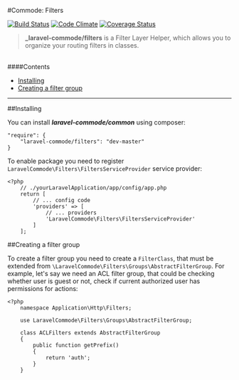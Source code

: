 #Commode: Filters

[![Build Status](https://travis-ci.org/laravel-commode/filters.svg?branch=master)](https://travis-ci.org/laravel-commode/filters)
[![Code Climate](https://codeclimate.com/repos/55350fab695680640100135a/badges/8e626f482702f2520a14/gpa.svg)](https://codeclimate.com/repos/55350fab695680640100135a/feed)
[![Coverage Status](https://coveralls.io/repos/laravel-commode/filters/badge.svg?branch=master)](https://coveralls.io/r/laravel-commode/filters?branch=master)


>**_laravel-commode/filters** is a Filter Layer Helper, which allows you to organize your routing filters 
in classes.

<br />
####Contents

+ <a href="#installing">Installing</a>
+ <a href="#filter_group">Creating a filter group</a>

<hr />

##<a name="installing">Installing</a>

You can install ___laravel-commode/common___ using composer:

    "require": {
        "laravel-commode/filters": "dev-master"
    }

To enable package you need to register ``LaravelCommode\Filters\FiltersServiceProvider`` service provider:

    <?php
        // ./yourLaravelApplication/app/config/app.php
        return [
            // ... config code
            'providers' => [
                // ... providers
                'LaravelCommode\Filters\FiltersServiceProvider'
            ]
        ];


##<a name="filter_group">Creating a filter group</a>

To create a filter group you need to create a `FilterClass`, that must be extended from 
``\LaravelCommode\Filters\Groups\AbstractFilterGroup``. For example, let's say we need an ACL filter group, 
that could be checking whether user is guest or not, check if current authorized user has permissions for actions:
  
    <?php
        namespace Application\Http\Filters;
        
        use LaravelCommode\Filters\Groups\AbstractFilterGroup;
        
        class ACLFilters extends AbstractFilterGroup
        {
            public function getPrefix()
            {
                return 'auth';
            }
        }